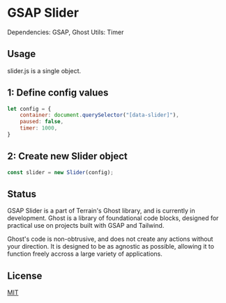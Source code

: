 # GSAP Slider

Dependencies: GSAP, Ghost Utils: Timer

## Usage

slider.js is a single object. 

## 1: Define config values

```javascript
let config = {
    container: document.querySelector("[data-slider]"),
    paused: false,
    timer: 1000,
}
```

## 2: Create new Slider object

```javascript
const slider = new Slider(config);
```

## Status
GSAP Slider is a part of Terrain's Ghost library, and is currently in development. Ghost is a library of foundational code blocks, designed for practical use on projects built with GSAP and Tailwind. 

Ghost's code is non-obtrusive, and does not create any actions without your direction. It is designed to be as agnostic as possible, allowing it to function freely accross a large variety of applications.

## License
[MIT](https://choosealicense.com/licenses/mit/)
